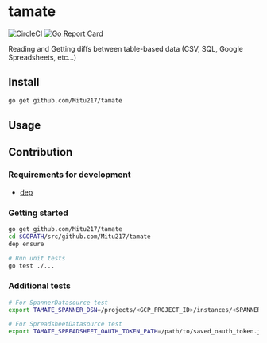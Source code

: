 # tamate

[![CircleCI](https://circleci.com/gh/Mitu217/tamate.svg?style=svg)](https://circleci.com/gh/Mitu217/tamate)
[![Go Report Card](https://goreportcard.com/badge/github.com/Mitu217/tamate)](https://goreportcard.com/report/github.com/Mitu217/tamate)

Reading and Getting diffs between table-based data (CSV, SQL, Google Spreadsheets, etc...)

## Install

```sh
go get github.com/Mitu217/tamate
```

## Usage

## Contribution

### Requirements for development

- [dep](https://github.com/golang/dep)

### Getting started

```sh
go get github.com/Mitu217/tamate
cd $GOPATH/src/github.com/Mitu217/tamate
dep ensure

# Run unit tests
go test ./...
```

### Additional tests

```bash
# For SpannerDatasource test
export TAMATE_SPANNER_DSN=/projects/<GCP_PROJECT_ID>/instances/<SPANNER_INSTANCE_ID>/databases/<SPANNER_DATABASE_ID>

# For SpreadsheetDatasource test
export TAMATE_SPREADSHEET_OAUTH_TOKEN_PATH=/path/to/saved_oauth_token.json
```
